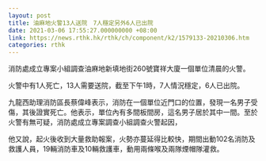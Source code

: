 ```yaml
---
layout: post
title: 油麻地火警13人送院　7人穩定另外6人已出院
date: 2021-03-06 17:55:27.000000000 +08:00
link: https://news.rthk.hk/rthk/ch/component/k2/1579133-20210306.htm
categories: rthk
---
```


消防處成立專案小組調查油麻地新填地街260號寶祥大廈一個單位清晨的火警。

火警中有1人死亡，13人需要送院，截至下午1時，7人情況穩定，6人已出院。

九龍西助理消防區長蔡偉峰表示，消防在一個單位近門口的位置，發現一名男子受傷，其後證實死亡。他表示，單位內有多間板間房，這名男子居於其中一間。至於火警有無可疑，消防處成立專案調查小組調查火警起因，

他又說，起火後收到大量救助報案，火勢亦蔓延得比較快，期間出動102名消防及救護人員，19輛消防車及10輛救護車，動用兩條喉及兩隊煙帽隊灌救。

